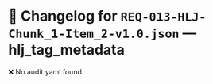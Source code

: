 # 📝 Changelog for `REQ-013-HLJ-Chunk_1-Item_2-v1.0.json` — **hlj_tag_metadata**

❌ No audit.yaml found.
